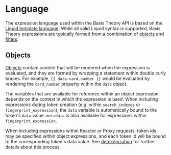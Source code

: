# Language

The expression language used within the Basis Theory API is based on the [Liquid template language](https://shopify.github.io/liquid).
While all valid Liquid syntax is supported, Basis Theory expressions are typically formed from a combination of 
[objects](#language-objects) and [filters](#filters).

## Objects

[Objects](https://shopify.github.io/liquid/basics/introduction/#objects) contain content that will be
rendered when the expression is evaluated, and they are formed by wrapping a statement within double curly braces. For example,
`{{ data.card_number }}` would be evaluated by rendering the `card_number` property within the `data` object.

The variables that are available for reference within an object expression depends on the context in which the expression is used.
When including expressions during token creation (e.g. within `search_indexes` or `fingerprint_expression`), 
the `data` variable is automatically bound to the token's `data` value. `metadata` is also available for expressions within
`fingerprint_expression`.

When including expressions within Reactor or Proxy requests, token ids may be specified within object expressions, 
and each token id will be bound to the corresponding token's data value. 
See [detokenization](#detokenization) for further details about this process. 
